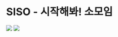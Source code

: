 # SISO - 시작해봐! 소모임
<img src="https://img.shields.io/badge/java-007396?style=for-the-badge&logo=java&logoColor=white"> 
<img src="https://img.shields.io/badge/java-007396?style=for-the-badge&logo=java&logoColor=white">

